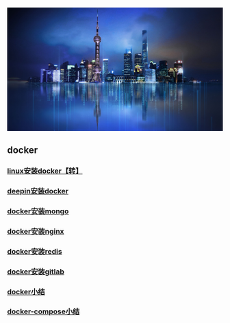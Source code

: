 <!-- --- -->
<!-- sidebar: false -->
<!-- --- -->
![数字孪生](../../images/digitalTwins.jpg)

## docker ##
### [linux安装docker【转】](https://www.cnblogs.com/kingsonfu/p/11576797.html)
### [deepin安装docker](./deepinDocker)
### [docker安装mongo](./mongo)
### [docker安装nginx](./nginx)
### [docker安装redis](./redis)
### [docker安装gitlab](./gitlab)
### [docker小结](./docker)
### [docker-compose小结](./docker-compose)
